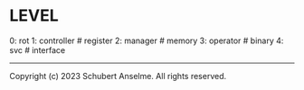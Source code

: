 # LEVEL

0: rot
1: controller # register
2: manager # memory
3: operator # binary
4: svc # interface

---

Copyright (c) 2023 Schubert Anselme. All rights reserved.
